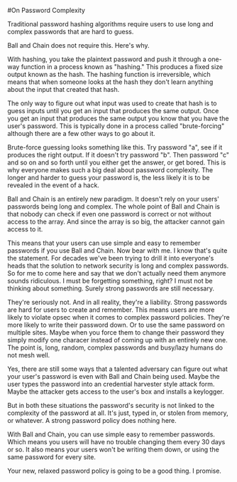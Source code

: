 #On Password Complexity

Traditional password hashing algorithms require users to use long and complex passwords that are hard to guess.

Ball and Chain does not require this.  Here's why.

With hashing, you take the plaintext password and push it through a one-way function in a process known as "hashing."  This produces a fixed size output known as the hash.  The hashing function is irreversible, which means that when someone looks at the hash they don't learn anything about the input that created that hash.

The only way to figure out what input was used to create that hash is to guess inputs until you get an input that produces the same output.  Once you get an input that produces the same output you know that you have the user's password.  This is typically done in a process called "brute-forcing" although there are a few other ways to go about it.

Brute-force guessing looks something like this.  Try password "a", see if it produces the right output.  If it doesn't try password "b".  Then password "c" and so on and so forth until you either get the answer, or get bored.  This is why everyone makes such a big deal about password complexity.  The longer and harder to guess your password is, the less likely it is to be revealed in the event of a hack.

Ball and Chain is an entirely new paradigm.  It doesn't rely on your users' passwords being long and complex.  The whole point of Ball and Chain is that nobody can check if even one password is correct or not without access to the array.  And since the array is so big, the attacker cannot gain access to it.

This means that your users can use simple and easy to remember passwords if you use Ball and Chain.  Now bear with me.  I know that's quite the statement.  For decades we've been trying to drill it into everyone's heads that the solution to network security is long and complex passwords.  So for me to come here and say that we don't actually need them anymore sounds ridiculous.  I must be forgetting something, right?  I must not be thinking about something.  Surely strong passwords are still necessary.

They're seriously not.  And in all reality, they're a liability.  Strong passwords are hard for users to create and remember.  This means users are more likely to violate opsec when it comes to complex password policies.  They're more likely to write their password down.  Or to use the same password on multiple sites.  Maybe when you force them to change their password they simply modify one characer instead of coming up with an entirely new one.  The point is, long, random, complex passwords and busy/lazy humans do not mesh well.

Yes, there are still some ways that a talented adversary can figure out what your user's password is even with Ball and Chain being used.  Maybe the user types the password into an credential harvester style attack form.  Maybe the attacker gets access to the user's box and installs a keylogger.  

But in both these situations the password's security is not linked to the complexity of the password at all.  It's just, typed in, or stolen from memory, or whatever.  A strong password policy does nothing here.

With Ball and Chain, you can use simple easy to remember passwords.  Which means you users will have no trouble changing them every 30 days or so.  It also means your users won't be writing them down, or using the same password for every site.

Your new, relaxed password policy is going to be a good thing.  I promise.
